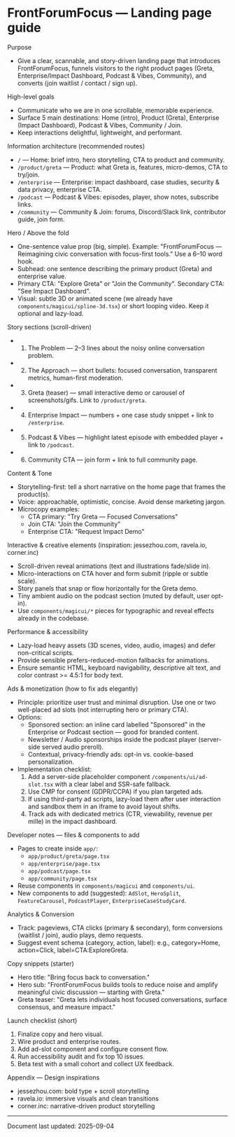 # FrontForumFocus — Landing page guide

Purpose
- Give a clear, scannable, and story-driven landing page that introduces FrontForumFocus, funnels visitors to the right product pages (Greta, Enterprise/Impact Dashboard, Podcast & Vibes, Community), and converts (join waitlist / contact / sign up).

High-level goals
- Communicate who we are in one scrollable, memorable experience.
- Surface 5 main destinations: Home (intro), Product (Greta), Enterprise (Impact Dashboard), Podcast & Vibes, Community / Join.
- Keep interactions delightful, lightweight, and performant.

Information architecture (recommended routes)
- `/` — Home: brief intro, hero storytelling, CTA to product and community.
- `/product/greta` — Product: what Greta is, features, micro-demos, CTA to try/join.
- `/enterprise` — Enterprise: impact dashboard, case studies, security & data privacy, enterprise CTA.
- `/podcast` — Podcast & Vibes: episodes, player, show notes, subscribe links.
- `/community` — Community & Join: forums, Discord/Slack link, contributor guide, join form.

Hero / Above the fold
- One-sentence value prop (big, simple). Example: "FrontForumFocus — Reimagining civic conversation with focus-first tools." Use a 6–10 word hook.
- Subhead: one sentence describing the primary product (Greta) and enterprise value.
- Primary CTA: "Explore Greta" or "Join the Community". Secondary CTA: "See Impact Dashboard".
- Visual: subtle 3D or animated scene (we already have `components/magicui/spline-3d.tsx`) or short looping video. Keep it optional and lazy-load.

Story sections (scroll-driven)
- 1) The Problem — 2–3 lines about the noisy online conversation problem.
- 2) The Approach — short bullets: focused conversation, transparent metrics, human-first moderation.
- 3) Greta (teaser) — small interactive demo or carousel of screenshots/gifs. Link to `/product/greta`.
- 4) Enterprise Impact — numbers + one case study snippet + link to `/enterprise`.
- 5) Podcast & Vibes — highlight latest episode with embedded player + link to `/podcast`.
- 6) Community CTA — join form + link to full community page.

Content & Tone
- Storytelling-first: tell a short narrative on the home page that frames the product(s).
- Voice: approachable, optimistic, concise. Avoid dense marketing jargon.
- Microcopy examples:
  - CTA primary: "Try Greta — Focused Conversations"
  - Join CTA: "Join the Community"
  - Enterprise CTA: "Request Impact Demo"

Interactive & creative elements (inspiration: jessezhou.com, ravela.io, corner.inc)
- Scroll-driven reveal animations (text and illustrations fade/slide in).
- Micro-interactions on CTA hover and form submit (ripple or subtle scale).
- Story panels that snap or flow horizontally for the Greta demo.
- Tiny ambient audio on the podcast section (muted by default, user opt-in).
- Use `components/magicui/*` pieces for typographic and reveal effects already in the codebase.

Performance & accessibility
- Lazy-load heavy assets (3D scenes, video, audio, images) and defer non-critical scripts.
- Provide sensible prefers-reduced-motion fallbacks for animations.
- Ensure semantic HTML, keyboard navigability, descriptive alt text, and color contrast >= 4.5:1 for body text.

Ads & monetization (how to fix ads elegantly)
- Principle: prioritize user trust and minimal disruption. Use one or two well-placed ad slots (not interrupting hero or primary CTA).
- Options:
  - Sponsored section: an inline card labelled "Sponsored" in the Enterprise or Podcast section — good for branded content.
  - Newsletter / Audio sponsorships inside the podcast player (server-side served audio preroll).
  - Contextual, privacy-friendly ads: opt-in vs. cookie-based personalization.
- Implementation checklist:
  1. Add a server-side placeholder component `/components/ui/ad-slot.tsx` with a clear label and SSR-safe fallback.
  2. Use CMP for consent (GDPR/CCPA) if you plan targeted ads.
  3. If using third-party ad scripts, lazy-load them after user interaction and sandbox them in an iframe to avoid layout shifts.
  4. Track ads with dedicated metrics (CTR, viewability, revenue per mille) in the impact dashboard.

Developer notes — files & components to add
- Pages to create inside `app/`:
  - `app/product/greta/page.tsx`
  - `app/enterprise/page.tsx`
  - `app/podcast/page.tsx`
  - `app/community/page.tsx`
- Reuse components in `components/magicui` and `components/ui`.
- New components to add (suggested): `AdSlot`, `HeroSplit`, `FeatureCarousel`, `PodcastPlayer`, `EnterpriseCaseStudyCard`.

Analytics & Conversion
- Track: pageviews, CTA clicks (primary & secondary), form conversions (waitlist / join), audio plays, demo requests.
- Suggest event schema (category, action, label): e.g., category=Home, action=Click, label=CTA:ExploreGreta.

Copy snippets (starter)
- Hero title: "Bring focus back to conversation."
- Hero sub: "FrontForumFocus builds tools to reduce noise and amplify meaningful civic discussion — starting with Greta." 
- Greta teaser: "Greta lets individuals host focused conversations, surface consensus, and measure impact."

Launch checklist (short)
1. Finalize copy and hero visual.
2. Wire product and enterprise routes.
3. Add ad-slot component and configure consent flow.
4. Run accessibility audit and fix top 10 issues.
5. Beta test with a small cohort and collect UX feedback.

Appendix — Design inspirations
- jessezhou.com: bold type + scroll storytelling
- ravela.io: immersive visuals and clean transitions
- corner.inc: narrative-driven product storytelling

---
Document last updated: 2025-09-04

